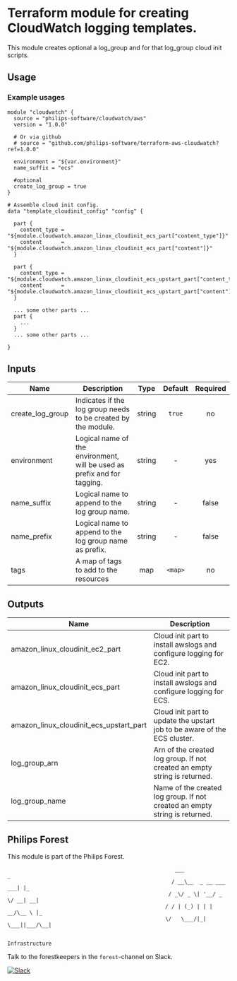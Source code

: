 # Terraform module for creating CloudWatch logging templates.

This module creates optional a log_group and for that log_group cloud init scripts.

## Usage

### Example usages

```
module "cloudwatch" {
  source = "philips-software/cloudwatch/aws"
  version = "1.0.0"

  # Or via github
  # source = "github.com/philips-software/terraform-aws-cloudwatch?ref=1.0.0"

  environment = "${var.environment}"
  name_suffix = "ecs"

  #optional
  create_log_group = true
}

# Assemble cloud init config.
data "template_cloudinit_config" "config" {

  part {
    content_type = "${module.cloudwatch.amazon_linux_cloudinit_ecs_part["content_type"]}"
    content      = "${module.cloudwatch.amazon_linux_cloudinit_ecs_part["content"]}"
  }

  part {
    content_type = "${module.cloudwatch.amazon_linux_cloudinit_ecs_upstart_part["content_type"]}"
    content      = "${module.cloudwatch.amazon_linux_cloudinit_ecs_upstart_part["content"]}"
  }

  ... some other parts ...
  part {
    ...
  }
  ... some other parts ...

}
```

## Inputs

| Name | Description | Type | Default | Required |
|------|-------------|:----:|:-----:|:-----:|
| create_log_group | Indicates if the log group needs to be created by the module. | string | `true` | no |
| environment | Logical name of the environment, will be used as prefix and for tagging. | string | - | yes |
| name_suffix | Logical name to append to the log group name. | string | - | false |
| name_prefix | Logical name to append to the log group name as prefix. | string | - | false |
| tags | A map of tags to add to the resources | map | `<map>` | no |

## Outputs

| Name | Description |
|------|-------------|
| amazon_linux_cloudinit_ec2_part | Cloud init part to install awslogs and configure logging for EC2. |
| amazon_linux_cloudinit_ecs_part | Cloud init part to install awslogs and configure logging for ECS. |
| amazon_linux_cloudinit_ecs_upstart_part | Cloud init part to update the upstart job to be aware of the ECS cluster. |
| log_group_arn | Arn of the created log group. If not created an empty string is returned. |
| log_group_name | Name of the created log group. If not created an empty string is returned. |


## Philips Forest

This module is part of the Philips Forest.

```
                                                     ___                   _
                                                    / __\__  _ __ ___  ___| |_
                                                   / _\/ _ \| '__/ _ \/ __| __|
                                                  / / | (_) | | |  __/\__ \ |_
                                                  \/   \___/|_|  \___||___/\__|  

                                                                 Infrastructure
```

Talk to the forestkeepers in the `forest`-channel on Slack.

[![Slack](https://philips-software-slackin.now.sh/badge.svg)](https://philips-software-slackin.now.sh)
